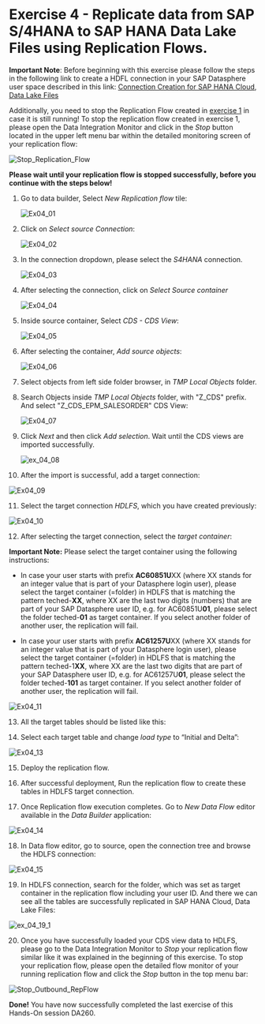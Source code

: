 # Exercise 4 - Replicate data from SAP S/4HANA to SAP HANA Data Lake Files using Replication Flows.

**Important Note**: Before beginning with this exercise please follow the steps in the following link to create a HDFL connection in your SAP Datasphere user space described in this link: [Connection Creation for SAP HANA Cloud, Data Lake Files](../connections/HDLFS/)

Additionally, you need to stop the Replication Flow created in [exercise 1](../ex1/) in case it is still running! To stop the replication flow created in exercise 1, please open the Data Integration Monitor and click in the *Stop* button located in the upper left menu bar within the detailed monitoring screen of your replication flow:

![Stop_Replication_Flow](images/Stop_Replication_Flow.jpg)

**Please wait until your replication flow is stopped successfully, before you continue with the steps below!**


1. Go to data builder, Select *New Replication flow* tile:
   
   ![Ex04_01](images/Ex04_01.png)
   
2. Click on *Select source Connection*:
   
   ![Ex04_02](images/Ex04_02.png)
   
3. In the connection dropdown, please select the *S4HANA* connection.
   
   ![Ex04_03](images/Ex04_03.png)
   
4. After selecting the connection, click on *Select Source container*

   ![Ex04_04](images/Ex04_04.png)
   
5. Inside source container, Select *CDS - CDS View*:
   
   ![Ex04_05](images/Ex04_05.png)
   
6. After selecting the container, *Add source objects*:
   
   ![Ex04_06](images/Ex04_06.png)
   
7. Select objects from left side folder browser, in *TMP Local Objects* folder.
    
8. Search Objects inside *TMP Local Objects* folder, with "Z_CDS" prefix. And select "Z_CDS_EPM_SALESORDER" CDS View:

   ![Ex04_07](images/Ex04_07.png)
   
9. Click *Next* and then click *Add selection*. Wait until the CDS views are imported successfully.
    
   ![ex_04_08](images/ex_04_08.png)
   
10. After the import is successful, add a target connection:
    
   ![Ex04_09](images/Ex04_09.png)

11. Select the target connection *HDLFS*, which you have created previously:
    
   ![Ex04_10](images/Ex04_10.png)
   
12. After selecting the target connection, select the *target container*:
    
   **Important Note:** Please select the target container using the following instructions: 
   
   - In case your user starts with prefix **AC60851U**XX (where XX stands for an integer value that is part of your Datasphere login user), please select the target container (=folder) in HDLFS that is matching the pattern teched-**XX**, where XX are the last two digits (numbers) that are part of your SAP Datasphere user ID, e.g. for AC60851U**01**, please select the folder teched-**01** as target container. If you select another folder of another user, the replication will fail.
     
   - In case your user starts with prefix **AC61257U**XX (where XX stands for an integer value that is part of your Datasphere login user), please select the target container (=folder) in HDLFS that is matching the pattern teched-1**XX**, where XX are the last two digits that are part of your SAP Datasphere user ID, e.g. for AC61257U**01**, please select the folder teched-**101** as target container. If you select another folder of another user, the replication will fail.

   ![Ex04_11](images/Ex04_11.png)
    
13. All the target tables should be listed like this:
   
14. Select each target table and change *load type* to “Initial and Delta”:
    
   ![Ex04_13](images/Ex04_13.png) 
   
15. Deploy the replication flow.
    
16. After successful deployment, Run the replication flow to create these tables in HDLFS target connection.
    
17. Once Replication flow execution completes. Go to *New Data Flow* editor available in the *Data Builder* application:
    
   ![Ex04_14](images/Ex04_14.png)
   
18. In Data flow editor, go to source, open the connection tree and browse the HDLFS connection:
    
   ![Ex04_15](images/Ex04_15.png)
   
19. In HDLFS connection, search for the folder, which was set as target container in the replication flow including your user ID. And there we can see all the tables are successfully replicated in SAP HANA Cloud, Data Lake Files:
    
   ![ex_04_19_1](images/ex04_04_19_1.png)


20. Once you have successfully loaded your CDS view data to HDLFS, please go to the Data Integration Monitor to *Stop* your replication flow similar like it was explained in the beginning of this exercise. To stop your replication flow, please open the detailed flow monitor of your running replication flow and click the *Stop* button in the top menu bar:

   ![Stop_Outbound_RepFlow](images/Stop_Outbound_RepFlow.jpg)
     

**Done!** You have now successfully completed the last exercise of this Hands-On session DA260. 






 









